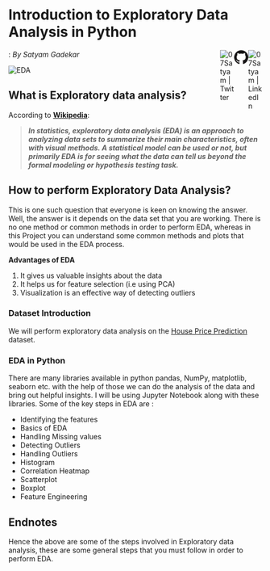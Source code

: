 # Introduction to Exploratory Data Analysis in Python

: _By Satyam Gadekar_ 
<a href="https://www.linkedin.com/in/satyam-gadekar-930810158"> <img align="right" alt="07Satyam | LinkedIn" width="28px"
 src="https://cdn.jsdelivr.net/npm/simple-icons@v3/icons/linkedin.svg" />
</a> 
<a href="https://github.com/07Satyam"> <img align="right" alt="GitHub" width="28px"
src="https://raw.githubusercontent.com/github/explore/78df643247d429f6cc873026c0622819ad797942/topics/github/github.png"/>
</a>
<a href="https://twitter.com/GadekarSatyam?s=09">
<img align="right" alt="07Satyam | Twitter" width="28px" src="https://cdn.jsdelivr.net/npm/simple-icons@v3/icons/twitter.svg" />
</a>

![EDA](https://i.ytimg.com/vi/5NcbVYhQJvw/maxresdefault.jpg)
## What is Exploratory data analysis?
According to [**Wikipedia**](https://en.wikipedia.org/wiki/Exploratory_data_analysis):
> _**In statistics, exploratory data analysis (EDA) is an approach to analyzing data sets to summarize their main characteristics, often with visual methods. A statistical model can be used or not, but primarily EDA is for seeing what the data can tell us beyond the formal modeling or hypothesis testing task.**_

## **How to perform Exploratory Data Analysis?**
This is one such question that everyone is keen on knowing the answer. Well, the answer is it depends on the data set that you are working. There is no one method or common methods in order to perform EDA, whereas in this Project you can understand some common methods and plots that would be used in the EDA process.

 **Advantages of EDA**
1.  It gives us valuable insights about the data
2.  It helps us for feature selection (i.e using PCA)
3.  Visualization is an effective way of detecting outliers

### **Dataset Introduction**
We will perform exploratory data analysis on the [House Price Prediction](https://drive.google.com/drive/folders/1--PFBNBWnrZ9AUyAjK_J4DzZZzIrZ6R4?usp=sharing) dataset.

### **EDA in Python**
There are many libraries available in python  pandas, NumPy, matplotlib, seaborn etc. with the help of those we can do the analysis of the data and bring out helpful insights. I will be using Jupyter Notebook along with these libraries.
Some of the key steps in EDA are :  
 -  Identifying the features
 -  Basics of EDA
-   Handling Missing values
-   Detecting Outliers
-   Handling Outliers
-   Histogram
-   Correlation Heatmap
-   Scatterplot
-   Boxplot
-   Feature Engineering

## **Endnotes**
Hence the above are some of the steps involved in Exploratory data analysis, these are some general steps that you must follow in order to perform EDA.

   	


